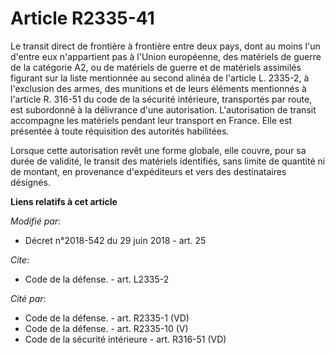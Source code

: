 # Article R2335-41

Le transit direct de frontière à frontière entre deux pays, dont au moins l'un d'entre eux n'appartient pas à l'Union
européenne, des matériels de guerre de la catégorie A2, ou de matériels de guerre et de matériels assimilés figurant sur la
liste mentionnée au second alinéa de l'article L. 2335-2, à l'exclusion des armes, des munitions et de leurs éléments
mentionnés à l'article R. 316-51 du code de la sécurité intérieure, transportés par route, est subordonné à la délivrance
d'une autorisation. L'autorisation de transit accompagne les matériels pendant leur transport en France. Elle est présentée à
toute réquisition des autorités habilitées.

Lorsque cette autorisation revêt une forme globale, elle couvre, pour sa durée de validité, le transit des matériels
identifiés, sans limite de quantité ni de montant, en provenance d'expéditeurs et vers des destinataires désignés.

**Liens relatifs à cet article**

_Modifié par_:

  - Décret n°2018-542 du 29 juin 2018 - art. 25

_Cite_:

  - Code de la défense. - art. L2335-2

_Cité par_:

  - Code de la défense. - art. R2335-1 (VD)
  - Code de la défense. - art. R2335-10 (V)
  - Code de la sécurité intérieure - art. R316-51 (VD)
